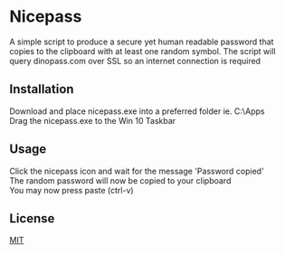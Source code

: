 # Nicepass

A simple script to produce a secure yet human readable password that copies
to the clipboard with at least one random symbol. The script will query 
dinopass.com over SSL so an internet connection is required

## Installation

Download and place nicepass.exe into a preferred folder ie. C:\Apps \
Drag the nicepass.exe to the Win 10 Taskbar

## Usage

Click the nicepass icon and wait for the message 'Password copied' \
The random password will now be copied to your clipboard \
You may now press paste (ctrl-v)

## License
[MIT](https://choosealicense.com/licenses/mit/)
